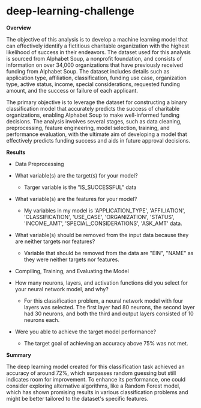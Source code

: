# deep-learning-challenge
**Overview**

The objective of this analysis is to develop a machine learning model that can effectively identify a fictitious charitable organization with the highest likelihood of success in their endeavors. The dataset used for this analysis is sourced from Alphabet Soup, a nonprofit foundation, and consists of information on over 34,000 organizations that have previously received funding from Alphabet Soup. The dataset includes details such as application type, affiliation, classification, funding use case, organization type, active status, income, special considerations, requested funding amount, and the success or failure of each applicant.

The primary objective is to leverage the dataset for constructing a binary classification model that accurately predicts the success of charitable organizations, enabling Alphabet Soup to make well-informed funding decisions. The analysis involves several stages, such as data cleaning, preprocessing, feature engineering, model selection, training, and performance evaluation, with the ultimate aim of developing a model that effectively predicts funding success and aids in future approval decisions.


**Results**
* Data Preprocessing
 * What variable(s) are the target(s) for your model?
   - Targer variable is the "IS_SUCCESSFUL" data 
 * What variable(s) are the features for your model?
   - My variables in my model is 'APPLICATION_TYPE', 'AFFILIATION', 'CLASSIFICATION', 'USE_CASE',
       'ORGANIZATION', 'STATUS', 'INCOME_AMT', 'SPECIAL_CONSIDERATIONS',
       'ASK_AMT' data.
 * What variable(s) should be removed from the input data because they are neither targets nor features?
   - Variable that should be removed from the data are "EIN", "NAME" as they were neither targets nor features.

* Compiling, Training, and Evaluating the Model
 * How many neurons, layers, and activation functions did you select for your neural network model, and why?
   - For this classification problem, a neural network model with four layers was selected. The first layer had 80 neurons, the second layer had 30 neurons, and both the third and output layers consisted of 10 neurons each.
   
 * Were you able to achieve the target model performance?
   - The target goal of achieving an accuracy above 75% was not met.

**Summary**

The deep learning model created for this classification task achieved an accuracy of around 72%, which surpasses random guessing but still indicates room for improvement. To enhance its performance, one could consider exploring alternative algorithms, like a Random Forest model, which has shown promising results in various classification problems and might be better tailored to the dataset's specific features.